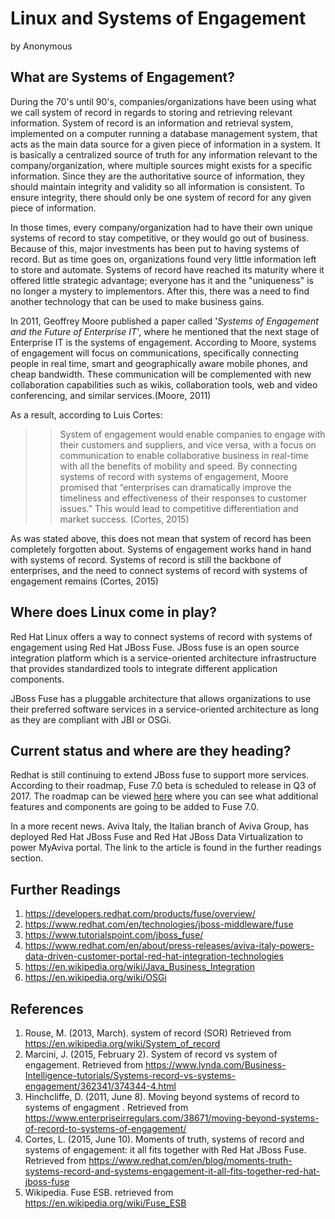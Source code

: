 # Linux and Systems of Engagement
by Anonymous

## What are Systems of Engagement?

During the 70's until 90's, companies/organizations have been using what we call system of record in regards to storing and retrieving relevant information. System of record is an information and retrieval system, implemented on a computer running a database management system, that acts as the main data source for a given piece of information in a system. It is basically a centralized source of truth for any information relevant to the company/organization, where multiple sources might exists for a specific information. Since they are the authoritative source of information, they should maintain integrity and validity so all information is consistent. To ensure integrity, there should only be one system of record for any given piece of information.

In those times, every company/organization had to have their own unique systems of record to stay competitive, or they would go out of business. Because of this, major investments has been put to having systems of record. But as time goes on, organizations found very little information left to store and automate. Systems of record have reached its maturity where it offered little strategic advantage; everyone has it and the "uniqueness" is no longer a mystery to implementors. After this, there was a need to find another technology that can be used to make business gains.

In 2011, Geoffrey Moore published a paper called '*Systems of Engagement and the Future of Enterprise IT*', where he mentioned that the next stage of Enterprise IT is the systems of engagement. According to Moore, systems of engagement will focus on communications, specifically connecting people in real time, smart and geographically aware mobile phones, and cheap bandwidth. These communication will be complemented with new collaboration capabilities such as wikis, collaboration tools, web and video conferencing, and similar services.(Moore, 2011)

As a result, according to Luis Cortes:
> > System of engagement would enable companies to engage with their customers and suppliers, and vice versa, with a focus on communication to enable collaborative business in real-time with all the benefits of mobility and speed. By connecting systems of record with systems of engagement, Moore promised that “enterprises can dramatically improve the timeliness and effectiveness of their responses to customer issues.” This would lead to competitive differentiation and market success. (Cortes, 2015)

As was stated above, this does not mean that system of record has been completely forgotten about. Systems of engagement works hand in hand with systems of record. Systems of record is still the backbone of enterprises, and the need to connect systems of record with systems of engagement remains (Cortes, 2015) 

## Where does Linux come in play?

Red Hat Linux offers a way to connect systems of record with systems of engagement using Red Hat JBoss Fuse. JBoss fuse is an open source integration platform which is a service-oriented architecture infrastructure that provides standardized tools to integrate different application components.

JBoss Fuse has a pluggable architecture that allows organizations to use their preferred software services in a service-oriented architecture as long as they are compliant with JBI or OSGi.


## Current status and where are they heading?

Redhat is still continuing to extend JBoss fuse to support more services. According to their roadmap, Fuse 7.0 beta is scheduled to release in Q3 of 2017. The roadmap can be viewed [here](https://www.redhat.com/cms/managed-files/TECHNICAL_FIVE_Jaen_Forum_Middleware%20Roadmap-2017%20%281%29.pdf) where you can see what additional features and components are going to be added to Fuse 7.0.

In a more recent news. Aviva Italy, the Italian branch of Aviva Group, has deployed Red Hat JBoss Fuse and Red Hat JBoss Data Virtualization to power MyAviva portal. The link to the article is found in the further readings section.

## Further Readings
1. https://developers.redhat.com/products/fuse/overview/
2. https://www.redhat.com/en/technologies/jboss-middleware/fuse
3. https://www.tutorialspoint.com/jboss_fuse/
4. https://www.redhat.com/en/about/press-releases/aviva-italy-powers-data-driven-customer-portal-red-hat-integration-technologies
5. https://en.wikipedia.org/wiki/Java_Business_Integration
6. https://en.wikipedia.org/wiki/OSGi


## References
1. Rouse, M. (2013, March). system of record (SOR) Retrieved from
https://en.wikipedia.org/wiki/System_of_record  
2. Marcini, J. (2015, February 2). System of record vs system of engagement. Retrieved from https://www.lynda.com/Business-Intelligence-tutorials/Systems-record-vs-systems-engagement/362341/374344-4.html  
3. Hinchcliffe, D. (2011, June 8). Moving beyond systems of record to systems of engagment . Retrieved from https://www.enterpriseirregulars.com/38671/moving-beyond-systems-of-record-to-systems-of-engagement/  
4. Cortes, L. (2015, June 10). Moments of truth, systems of record and systems of engagement: it all fits together with Red Hat JBoss Fuse. Retrieved from https://www.redhat.com/en/blog/moments-truth-systems-record-and-systems-engagement-it-all-fits-together-red-hat-jboss-fuse
5. Wikipedia. Fuse ESB. retrieved from https://en.wikipedia.org/wiki/Fuse_ESB